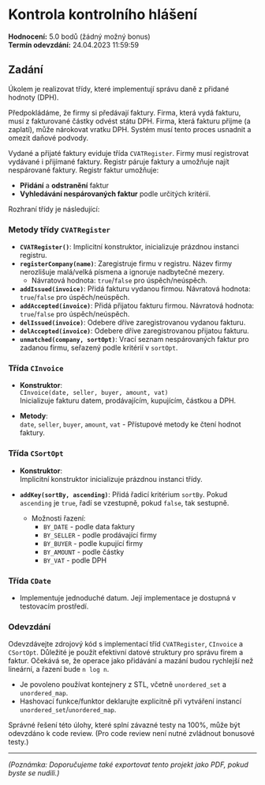 # Kontrola kontrolního hlášení

**Hodnocení:** 5.0 bodů (žádný možný bonus)  
**Termín odevzdání:** 24.04.2023 11:59:59

## Zadání

Úkolem je realizovat třídy, které implementují správu daně z přidané hodnoty (DPH).

Předpokládáme, že firmy si předávají faktury. Firma, která vydá fakturu, musí z fakturované částky odvést státu DPH. Firma, která fakturu přijme (a zaplatí), může nárokovat vratku DPH. Systém musí tento proces usnadnit a omezit daňové podvody.

Vydané a přijaté faktury eviduje třída `CVATRegister`. Firmy musí registrovat vydávané i přijímané faktury. Registr páruje faktury a umožňuje najít nespárované faktury. Registr faktur umožňuje:

- **Přidání** a **odstranění** faktur
- **Vyhledávání nespárovaných faktur** podle určitých kritérií.

Rozhraní třídy je následující:

### Metody třídy `CVATRegister`

- **`CVATRegister()`**: Implicitní konstruktor, inicializuje prázdnou instanci registru.
- **`registerCompany(name)`**: Zaregistruje firmu v registru. Název firmy nerozlišuje malá/velká písmena a ignoruje nadbytečné mezery.
  - Návratová hodnota: `true`/`false` pro úspěch/neúspěch.
- **`addIssued(invoice)`**: Přidá fakturu vydanou firmou. Návratová hodnota: `true`/`false` pro úspěch/neúspěch.
- **`addAccepted(invoice)`**: Přidá přijatou fakturu firmou. Návratová hodnota: `true`/`false` pro úspěch/neúspěch.
- **`delIssued(invoice)`**: Odebere dříve zaregistrovanou vydanou fakturu.
- **`delAccepted(invoice)`**: Odebere dříve zaregistrovanou přijatou fakturu.
- **`unmatched(company, sortOpt)`**: Vrací seznam nespárovaných faktur pro zadanou firmu, seřazený podle kritérií v `sortOpt`.

### Třída `CInvoice`

- **Konstruktor**:  
  `CInvoice(date, seller, buyer, amount, vat)`  
  Inicializuje fakturu datem, prodávajícím, kupujícím, částkou a DPH.

- **Metody**:  
  `date`, `seller`, `buyer`, `amount`, `vat` - Přístupové metody ke čtení hodnot faktury.

### Třída `CSortOpt`

- **Konstruktor**:  
  Implicitní konstruktor inicializuje prázdnou instanci třídy.

- **`addKey(sortBy, ascending)`**: Přidá řadicí kritérium `sortBy`. Pokud `ascending` je `true`, řadí se vzestupně, pokud `false`, tak sestupně.

  - Možnosti řazení:
    - `BY_DATE` - podle data faktury
    - `BY_SELLER` - podle prodávající firmy
    - `BY_BUYER` - podle kupující firmy
    - `BY_AMOUNT` - podle částky
    - `BY_VAT` - podle DPH

### Třída `CDate`

- Implementuje jednoduché datum. Její implementace je dostupná v testovacím prostředí.

### Odevzdání

Odevzdávejte zdrojový kód s implementací tříd `CVATRegister`, `CInvoice` a `CSortOpt`. Důležité je použít efektivní datové struktury pro správu firem a faktur. Očekává se, že operace jako přidávání a mazání budou rychlejší než lineární, a řazení bude `n log n`.

- Je povoleno používat kontejnery z STL, včetně `unordered_set` a `unordered_map`.
- Hashovací funkce/funktor deklarujte explicitně při vytváření instancí `unordered_set`/`unordered_map`.

Správné řešení této úlohy, které splní závazné testy na 100%, může být odevzdáno k code review. (Pro code review není nutné zvládnout bonusové testy.)

---

*(Poznámka: Doporučujeme také exportovat tento projekt jako PDF, pokud byste se nudili.)*
